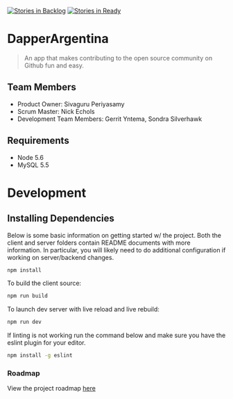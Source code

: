 [![Stories in Backlog](https://badge.waffle.io/DapperArgentina/DapperArgentina.png?label=backlog&title=Backlog)](https://waffle.io/DapperArgentina/DapperArgentina)
[![Stories in Ready](https://badge.waffle.io/DapperArgentina/DapperArgentina.png?label=ready&title=Ready)](https://waffle.io/DapperArgentina/DapperArgentina)
# DapperArgentina  

> An app that makes contributing to the open source community on Github fun and easy.  

## Team Members  

- Product Owner: Sivaguru Periyasamy
- Scrum Master: Nick Echols
- Development Team Members: Gerrit Yntema, Sondra Silverhawk
  

## Requirements  

- Node 5.6  
- MySQL 5.5  

# Development

## Installing Dependencies
Below is some basic information on getting started w/ the project.  Both the client and server folders
contain README documents with more information.  In particular, you will likely need to do additional configuration if
working on server/backend changes.

```sh
npm install
```

To build the client source:    

```sh
npm run build  
```

To launch dev server with live reload and live rebuild:  

```sh
npm run dev  
```

If linting is not working run the command below and make sure you have the eslint plugin for your editor.  

```sh
npm install -g eslint  
```

### Roadmap

View the project roadmap [here](https://github.com/DapperArgentina/DapperArgentina/issues)

